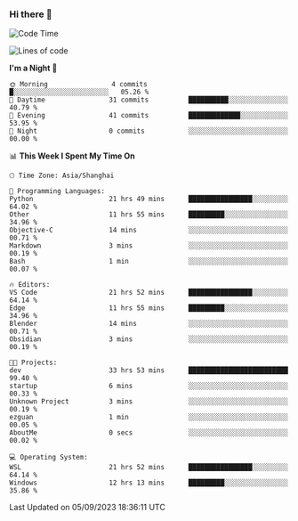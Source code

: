 ### Hi there 👋

<!--
**GwenKaplan/GwenKaplan** is a ✨ _special_ ✨ repository because its `README.md` (this file) appears on your GitHub profile.

Here are some ideas to get you started:

- 🔭 I’m currently working on ...
- 🌱 I’m currently learning ...
- 👯 I’m looking to collaborate on ...
- 🤔 I’m looking for help with ...
- 💬 Ask me about ...
- 📫 How to reach me: ...
- 😄 Pronouns: ...
- ⚡ Fun fact: ...
-->

<!--START_SECTION:waka-->
![Code Time](http://img.shields.io/badge/Code%20Time-535%20hrs%2028%20mins-blue)

![Lines of code](https://img.shields.io/badge/From%20Hello%20World%20I%27ve%20Written-113.1%20thousand%20lines%20of%20code-blue)

**I'm a Night 🦉** 

```text
🌞 Morning                4 commits           █░░░░░░░░░░░░░░░░░░░░░░░░   05.26 % 
🌆 Daytime                31 commits          ██████████░░░░░░░░░░░░░░░   40.79 % 
🌃 Evening                41 commits          █████████████░░░░░░░░░░░░   53.95 % 
🌙 Night                  0 commits           ░░░░░░░░░░░░░░░░░░░░░░░░░   00.00 % 
```


📊 **This Week I Spent My Time On** 

```text
🕑︎ Time Zone: Asia/Shanghai

💬 Programming Languages: 
Python                   21 hrs 49 mins      ████████████████░░░░░░░░░   64.02 % 
Other                    11 hrs 55 mins      █████████░░░░░░░░░░░░░░░░   34.96 % 
Objective-C              14 mins             ░░░░░░░░░░░░░░░░░░░░░░░░░   00.71 % 
Markdown                 3 mins              ░░░░░░░░░░░░░░░░░░░░░░░░░   00.19 % 
Bash                     1 min               ░░░░░░░░░░░░░░░░░░░░░░░░░   00.07 % 

🔥 Editors: 
VS Code                  21 hrs 52 mins      ████████████████░░░░░░░░░   64.14 % 
Edge                     11 hrs 55 mins      █████████░░░░░░░░░░░░░░░░   34.96 % 
Blender                  14 mins             ░░░░░░░░░░░░░░░░░░░░░░░░░   00.71 % 
Obsidian                 3 mins              ░░░░░░░░░░░░░░░░░░░░░░░░░   00.19 % 

🐱‍💻 Projects: 
dev                      33 hrs 53 mins      █████████████████████████   99.40 % 
startup                  6 mins              ░░░░░░░░░░░░░░░░░░░░░░░░░   00.33 % 
Unknown Project          3 mins              ░░░░░░░░░░░░░░░░░░░░░░░░░   00.19 % 
ezguan                   1 min               ░░░░░░░░░░░░░░░░░░░░░░░░░   00.05 % 
AboutMe                  0 secs              ░░░░░░░░░░░░░░░░░░░░░░░░░   00.02 % 

💻 Operating System: 
WSL                      21 hrs 52 mins      ████████████████░░░░░░░░░   64.14 % 
Windows                  12 hrs 13 mins      █████████░░░░░░░░░░░░░░░░   35.86 % 
```


 Last Updated on 05/09/2023 18:36:11 UTC
<!--END_SECTION:waka-->
